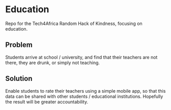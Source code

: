 # Education
Repo for the Tech4Africa Random Hack of Kindness, focusing on education.

## Problem
Students arrive at school / university, and find that their teachers are not there, they are drunk, or simply not teaching.

## Solution
Enable students to rate their teachers using a simple mobile app, so that this data can be shared with other students / educational institutions.
Hopefully the result will be greater accountability.
